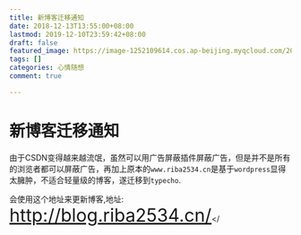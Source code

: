 ```yaml
---
title: 新博客迁移通知
date: 2018-12-13T13:55:00+08:00
lastmod: 2019-12-10T23:59:42+08:00
draft: false
featured_image: https://image-1252109614.cos.ap-beijing.myqcloud.com/2023/02/17/63ee7d4242c3f.jpg
tags: []
categories: 心情随想
comment: true

---
```


# 新博客迁移通知

由于CSDN变得越来越流氓，虽然可以用广告屏蔽插件屏蔽广告，但是并不是所有的浏览者都可以屏蔽广告，再加上原本的`www.riba2534.cn`是基于`wordpress`显得太臃肿，不适合轻量级的博客，遂迁移到`typecho`.


会使用这个地址来更新博客,地址:
<a href="http://blog.riba2534.cn/"><font size="6" color="red">http://blog.riba2534.cn/</font></